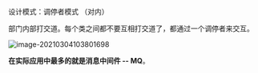 设计模式：调停者模式 （对内）

部门内部打交道。每个类之间都不要互相打交道了，都通过一个调停者来交互。

![image-20210304103801698](https://xuemingde.com/pages/image/others/20210304103804.png)

**在实际应用中最多的就是消息中间件 -- MQ**。